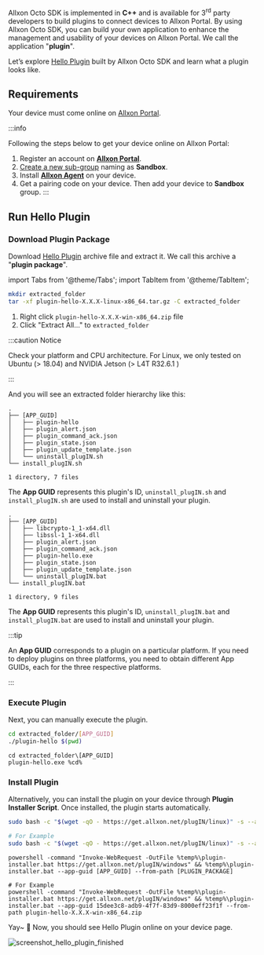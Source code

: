 Allxon Octo SDK is implemented in **C++** and is available for 3<sup>rd</sup> party developers to build plugins to connect devices to Allxon Portal. By using Allxon Octo SDK, you can build your own application to enhance the management and usability of your devices on Allxon Portal. We call the application "**plugin**".

Let’s explore [Hello Plugin](https://github.com/allxon/plugIN-hello/releases) built by Allxon Octo SDK and learn what a plugin looks like.

## Requirements

Your device must come online on [Allxon Portal](https://dms.allxon.com/next/signin).

:::info

Following the steps below to get your device online on Allxon Portal:

1. Register an account on [**Allxon Portal**](https://dms.allxon.com/next/signin).
2. [Create a new sub-group](https://www.allxon.com/knowledge/create-sub-groups) naming as **Sandbox**.
3. Install [**Allxon Agent**](https://www.allxon.com/knowledge/install-allxon-agent-via-command-prompt) on your device.
4. Get a pairing code on your device. Then add your device to **Sandbox** group.
   :::

## Run Hello Plugin

### Download Plugin Package

Download [Hello Plugin](https://github.com/allxon/plugIN-hello/releases) archive file and extract it. We call this archive a "**plugin package**".

import Tabs from '@theme/Tabs'; import TabItem from '@theme/TabItem';

<Tabs>
<TabItem value="bash" label="Linux">

```bash
mkdir extracted_folder
tar -xf plugin-hello-X.X.X-linux-x86_64.tar.gz -C extracted_folder
```

</TabItem>
<TabItem value="cmd" label="Windows">

1. Right click `plugin-hello-X.X.X-win-x86_64.zip` file
2. Click "Extract All..." to `extracted_folder`

</TabItem>
</Tabs>

:::caution Notice

Check your platform and CPU architecture. For Linux, we only tested on Ubuntu (> 18.04) and NVIDIA Jetson (> L4T R32.6.1 )

:::

And you will see an extracted folder hierarchy like this:

<Tabs>
<TabItem value="bash" label="Linux">

```
.
├── [APP_GUID]
│   ├── plugin-hello
│   ├── plugin_alert.json
│   ├── plugin_command_ack.json
│   ├── plugin_state.json
│   ├── plugin_update_template.json
│   └── uninstall_plugIN.sh
└── install_plugIN.sh

1 directory, 7 files
```

The **App GUID** represents this plugin's ID, `uninstall_plugIN.sh` and `install_plugIN.sh` are used to install and uninstall your plugin.

</TabItem>
<TabItem value="cmd" label="Windows">

```
.
├── [APP_GUID]
│   ├── libcrypto-1_1-x64.dll
│   ├── libssl-1_1-x64.dll
│   ├── plugin_alert.json
│   ├── plugin_command_ack.json
│   ├── plugin-hello.exe
│   ├── plugin_state.json
│   ├── plugin_update_template.json
│   └── uninstall_plugIN.bat
└── install_plugIN.bat

1 directory, 9 files
```

The **App GUID** represents this plugin's ID, `uninstall_plugIN.bat` and `install_plugIN.bat` are used to install and uninstall your plugin.

</TabItem>
</Tabs>

:::tip

An **App GUID** corresponds to a plugin on a particular platform. If you need to deploy plugins on three platforms, you need to obtain different App GUIDs, each for the three respective platforms.

:::

### Execute Plugin

Next, you can manually execute the plugin.

<Tabs>
<TabItem value="bash" label="Linux">

```bash
cd extracted_folder/[APP_GUID]
./plugin-hello $(pwd)
```

</TabItem>
<TabItem value="cmd" label="Windows">

```batch
cd extracted_folder\[APP_GUID]
plugin-hello.exe %cd%
```

</TabItem>
</Tabs>

### Install Plugin

Alternatively, you can install the plugin on your device through **Plugin Installer Script**. Once installed, the plugin starts automatically.

<Tabs>
<TabItem value="bash" label="Linux">

```bash
sudo bash -c "$(wget -qO - https://get.allxon.net/plugIN/linux)" -s --app-guid [APP_GUID] --from-path [PLUGIN_PACKAGE]

# For Example
sudo bash -c "$(wget -qO - https://get.allxon.net/plugIN/linux)" -s --app-guid a8e873a1-e5df-43a2-928a-745ff9c94dfb --from-path plugin-hello-X.X.X-linux-x86_64.tar.gz
```

</TabItem>
<TabItem value="cmd" label="Windows">

```batch
powershell -command "Invoke-WebRequest -OutFile %temp%\plugin-installer.bat https://get.allxon.net/plugIN/windows" && %temp%\plugin-installer.bat --app-guid [APP_GUID] --from-path [PLUGIN_PACKAGE]

# For Example
powershell -command "Invoke-WebRequest -OutFile %temp%\plugin-installer.bat https://get.allxon.net/plugIN/windows" && %temp%\plugin-installer.bat --app-guid 15dee3c8-adb9-4f7f-83d9-8000eff23f1f --from-path plugin-hello-X.X.X-win-x86_64.zip
```

</TabItem>
</Tabs>

Yay~ 🥳 Now, you should see Hello Plugin online on your device page.

![screenshot_hello_plugin_finished](../_img/screenshot_hello_plugin_finished.png)

<!-- 2. Apply a `plugin_credential.json` of plugin from Allxon. -->
